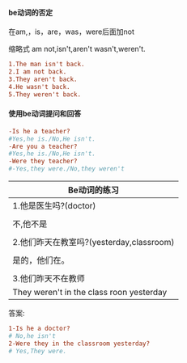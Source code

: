 #### be动词的否定

在am,，is，are，was，were后面加not

缩略式 am not,isn't,aren't wasn't,weren't.

```ini
1.The man isn't back.
2.I am not back.
3.They aren't back.
4.He wasn't back.
5.They weren't back.
```

#### 使用be动词提问和回答

```ini
-Is he a teacher?
#Yes,he is./No,He isn't.
-Are you a teacher?
#Yes,he is./No,He isn't.
-Were they teacher?
#-Yes,they were./No,they weren't
```

| Be动词的练习                             |
| ---------------------------------------- |
| 1.他是医生吗?(doctor)                    |
|                                          |
| 不,他不是                                |
|                                          |
| 2.他们昨天在教室吗?(yesterday,classroom) |
|                                          |
| 是的，他们在。                           |
|                                          |
| 3.他们昨天不在教师                       |
| They weren't in the class roon yesterday |

答案:

```ini
1-Is he a doctor?
# No,he isn't
2-Were they in the classroom yesterday?
# Yes,They were.
```

